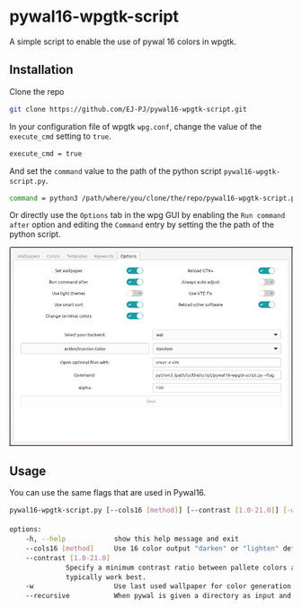 # pywal16-wpgtk-script

A simple script to enable the use of pywal 16 colors in wpgtk.

## Installation 

Clone the repo
```bash
git clone https://github.com/EJ-PJ/pywal16-wpgtk-script.git
```

In your configuration file of wpgtk `wpg.conf`, change the value of the `execute_cmd` setting to `true`.

```bash
execute_cmd = true
```

And set the `command` value to the path of the python script `pywal16-wpgtk-script.py`.

```bash
command = python3 /path/where/you/clone/the/repo/pywal16-wpgtk-script.py --flag/s
```

Or directly use the `Options` tab in the wpg GUI by enabling the `Run command after` 
option and editing the `Command` entry by setting the the path of the python script.

<img src="./wpgtk-gui-example.png" alt="wpgtk gui example" width="700">


## Usage 

You can use the same flags that are used in Pywal16.

```bash
pywal16-wpgtk-script.py [--cols16 [method]] [--contrast [1.0-21.0]] [-w] [--recursive]

options:
    -h, --help            show this help message and exit
    --cols16 [method]     Use 16 color output "darken" or "lighten" default: "darken"
    --contrast [1.0-21.0]
			  Specify a minimum contrast ratio between pallete colors and the source image according to W3 contrast specifications. Values between 1.5-4.5
			  typically work best.
    -w                    Use last used wallpaper for color generation.
    --recursive           When pywal is given a directory as input and this flag is used: Search for images recursively in subdirectories instead of the root only.
```
